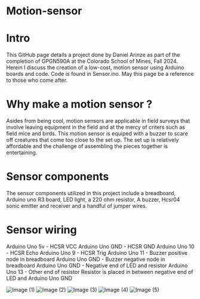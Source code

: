 # Motion-sensor
# Intro
This GitHub page details a project done by Daniel Arinze as part of the completion of GPGN590A at the Colorado School of Mines, Fall 2024. Herein I discuss the creation of a low-cost, motion sensor using Arduino boards and code. Code is found in Sensor.ino. May this page be a reference to those who come after.
# Why make a motion sensor ?
Asides from being cool, motion sensors are applicable in field surveys that involve leaving equipment in the field and at the mercy of criters such as field mice and birds. This motion sensor is equiped with a buzzer to scare off creatures that come too close to the set up. The set up is relatively affordable and the challenge of assembling the pieces together is entertaining.
# Sensor components
The sensor components utilized in this project include a breadboard, Arduino uno R3 board, LED light, a 220 ohm resistor, A buzzer, Hcsr04 sonic emitter and receiver and a handful of jumper wires.
# Sensor wiring
Arduino Uno 5v - HCSR VCC
Arduino Uno GND - HCSR GND
Arduino Uno 10 - HCSR Echo
Arduino Uno 9 - HCSR Trig
Arduino Uno 11 - Buzzer positive node in breadboard
Arduino Uno GND - Buzzer negative node in breadboard
Arduino Uno GND - Negative end of LED and resistor
Arduino Uno 13 - Other end of resistor
Resistor is placed in between negative end of LED and Arduino Uno GND

![Image (1)](https://github.com/user-attachments/assets/17bb7ff4-ae45-4b30-a60c-810397d9fd8a)
![Image (2)](https://github.com/user-attachments/assets/77b5a643-2f36-4690-9a66-cb6748ca8883)
![Image (3)](https://github.com/user-attachments/assets/4b0aaf3a-89be-4e20-bf80-14e3f1b97908)
![Image (4)](https://github.com/user-attachments/assets/5c4e75e3-ff8a-4bb0-8ea5-8442a1731479)
![Image (5)](https://github.com/user-attachments/assets/37bbfc08-5c59-4de0-8ba2-7d930e410ff1)
